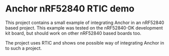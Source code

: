 # Anchor nRF52840 RTIC demo

This project contains a small example of integrating Anchor in an nRF52840 based
project. This example was tested on the nRF52840-DK development kit board, but should
work on other nRF52840 based boards too.

The project uses RTIC and shows one possible way of integrating Anchor in to such a project.
